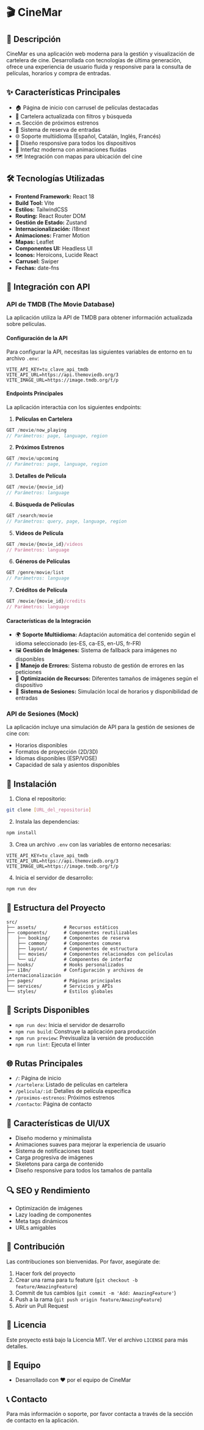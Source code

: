 # 🎬 CineMar

## 📝 Descripción
CineMar es una aplicación web moderna para la gestión y visualización de cartelera de cine. Desarrollada con tecnologías de última generación, ofrece una experiencia de usuario fluida y responsive para la consulta de películas, horarios y compra de entradas.

## ✨ Características Principales
- 🏠 Página de inicio con carrusel de películas destacadas
- 🎥 Cartelera actualizada con filtros y búsqueda
- 🔜 Sección de próximos estrenos
- 🎫 Sistema de reserva de entradas
- 🌐 Soporte multiidioma (Español, Catalán, Inglés, Francés)
- 📱 Diseño responsive para todos los dispositivos
- 🎨 Interfaz moderna con animaciones fluidas
- 🗺️ Integración con mapas para ubicación del cine

## 🛠️ Tecnologías Utilizadas
- **Frontend Framework:** React 18
- **Build Tool:** Vite
- **Estilos:** TailwindCSS
- **Routing:** React Router DOM
- **Gestión de Estado:** Zustand
- **Internacionalización:** i18next
- **Animaciones:** Framer Motion
- **Mapas:** Leaflet
- **Componentes UI:** Headless UI
- **Iconos:** Heroicons, Lucide React
- **Carrusel:** Swiper
- **Fechas:** date-fns

## 🎯 Integración con API

### API de TMDB (The Movie Database)
La aplicación utiliza la API de TMDB para obtener información actualizada sobre películas. 

#### Configuración de la API
Para configurar la API, necesitas las siguientes variables de entorno en tu archivo `.env`:
```env
VITE_API_KEY=tu_clave_api_tmdb
VITE_API_URL=https://api.themoviedb.org/3
VITE_IMAGE_URL=https://image.tmdb.org/t/p
```

#### Endpoints Principales
La aplicación interactúa con los siguientes endpoints:

1. **Películas en Cartelera**
```javascript
GET /movie/now_playing
// Parámetros: page, language, region
```

2. **Próximos Estrenos**
```javascript
GET /movie/upcoming
// Parámetros: page, language, region
```

3. **Detalles de Película**
```javascript
GET /movie/{movie_id}
// Parámetros: language
```

4. **Búsqueda de Películas**
```javascript
GET /search/movie
// Parámetros: query, page, language, region
```

5. **Videos de Película**
```javascript
GET /movie/{movie_id}/videos
// Parámetros: language
```

6. **Géneros de Películas**
```javascript
GET /genre/movie/list
// Parámetros: language
```

7. **Créditos de Película**
```javascript
GET /movie/{movie_id}/credits
// Parámetros: language
```

#### Características de la Integración
- 🌍 **Soporte Multiidioma:** Adaptación automática del contenido según el idioma seleccionado (es-ES, ca-ES, en-US, fr-FR)
- 🖼️ **Gestión de Imágenes:** Sistema de fallback para imágenes no disponibles
- 🔄 **Manejo de Errores:** Sistema robusto de gestión de errores en las peticiones
- 📱 **Optimización de Recursos:** Diferentes tamaños de imágenes según el dispositivo
- 🎫 **Sistema de Sesiones:** Simulación local de horarios y disponibilidad de entradas

### API de Sesiones (Mock)
La aplicación incluye una simulación de API para la gestión de sesiones de cine con:
- Horarios disponibles
- Formatos de proyección (2D/3D)
- Idiomas disponibles (ESP/VOSE)
- Capacidad de sala y asientos disponibles

## 🚀 Instalación

1. Clona el repositorio:
```bash
git clone [URL_del_repositorio]
```

2. Instala las dependencias:
```bash
npm install
```

3. Crea un archivo `.env` con las variables de entorno necesarias:
```env
VITE_API_KEY=tu_clave_api_tmdb
VITE_API_URL=https://api.themoviedb.org/3
VITE_IMAGE_URL=https://image.tmdb.org/t/p
```

4. Inicia el servidor de desarrollo:
```bash
npm run dev
```

## 📁 Estructura del Proyecto
```
src/
├── assets/          # Recursos estáticos
├── components/      # Componentes reutilizables
│   ├── booking/     # Componentes de reserva
│   ├── common/      # Componentes comunes
│   ├── layout/      # Componentes de estructura
│   ├── movies/      # Componentes relacionados con películas
│   └── ui/          # Componentes de interfaz
├── hooks/           # Hooks personalizados
├── i18n/            # Configuración y archivos de internacionalización
├── pages/           # Páginas principales
├── services/        # Servicios y APIs
└── styles/          # Estilos globales
```

## 🔧 Scripts Disponibles
- `npm run dev`: Inicia el servidor de desarrollo
- `npm run build`: Construye la aplicación para producción
- `npm run preview`: Previsualiza la versión de producción
- `npm run lint`: Ejecuta el linter

## 🌐 Rutas Principales
- `/`: Página de inicio
- `/cartelera`: Listado de películas en cartelera
- `/pelicula/:id`: Detalles de película específica
- `/proximos-estrenos`: Próximos estrenos
- `/contacto`: Página de contacto

## 🎨 Características de UI/UX
- Diseño moderno y minimalista
- Animaciones suaves para mejorar la experiencia de usuario
- Sistema de notificaciones toast
- Carga progresiva de imágenes
- Skeletons para carga de contenido
- Diseño responsive para todos los tamaños de pantalla

## 🔍 SEO y Rendimiento
- Optimización de imágenes
- Lazy loading de componentes
- Meta tags dinámicos
- URLs amigables

## 🤝 Contribución
Las contribuciones son bienvenidas. Por favor, asegúrate de:
1. Hacer fork del proyecto
2. Crear una rama para tu feature (`git checkout -b feature/AmazingFeature`)
3. Commit de tus cambios (`git commit -m 'Add: AmazingFeature'`)
4. Push a la rama (`git push origin feature/AmazingFeature`)
5. Abrir un Pull Request

## 📄 Licencia
Este proyecto está bajo la Licencia MIT. Ver el archivo `LICENSE` para más detalles.

## 👥 Equipo
- Desarrollado con ❤️ por el equipo de CineMar

## 📞 Contacto
Para más información o soporte, por favor contacta a través de la sección de contacto en la aplicación.

